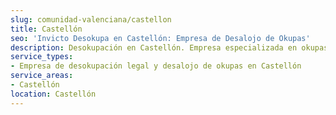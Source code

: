 ```yaml
---
slug: comunidad-valenciana/castellon
title: Castellón
seo: 'Invicto Desokupa en Castellón: Empresa de Desalojo de Okupas'
description: Desokupación en Castellón. Empresa especializada en okupas. Mediación legal y desalojo express. Presupuesto gratuito.
service_types:
- Empresa de desokupación legal y desalojo de okupas en Castellón
service_areas:
- Castellón
location: Castellón
---
```

